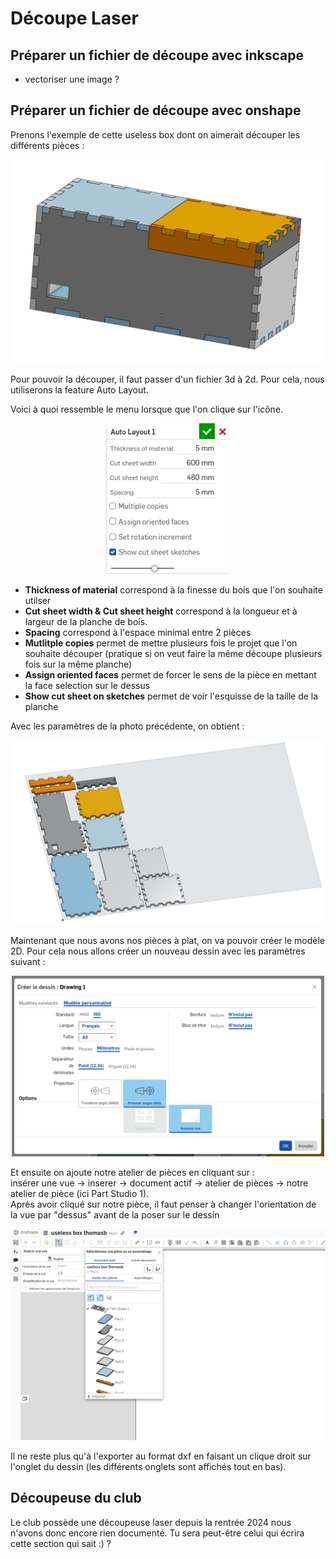 # Découpe Laser


## Préparer un fichier de découpe avec inkscape
+ vectoriser une image ? 

## Préparer un fichier de découpe avec onshape
Prenons l'exemple de cette useless box dont on aimerait découper les différents pièces :

<p align="center">
    <img src="../../images/laser/useless_box.png"  alt="image" width="500" height="auto">
</p>


Pour pouvoir la découper, il faut passer d'un fichier 3d à 2d. Pour cela, nous utiliserons la feature Auto Layout.

Voici à quoi ressemble le menu lorsque que l'on clique sur l'icône.
<p align="center">
    <img src="../../images/laser/menu_auto_layout.png"  alt="image" width="200" height="auto">
</p>


- **Thickness of material** correspond à la finesse du bois que l'on souhaite utilser
- **Cut sheet width & Cut sheet height** correspond à la longueur et à largeur de la planche de bois.
- **Spacing** correspond à l'espace minimal entre 2 pièces
- **Mutlitple copies** permet de mettre plusieurs fois le projet que l'on souhaite découper (pratique si on veut faire la même découpe plusieurs fois sur la même planche)
- **Assign oriented faces** permet de forcer le sens de la pièce en mettant la face selection sur le dessus
- **Show cut sheet on sketches** permet de voir l'esquisse de la taille de la planche

Avec les paramètres de la photo précédente, on obtient :
<p align="center">
    <img src="../../images/laser/useless_box_2D.png"  alt="image" width="500" height="auto">
</p>

Maintenant que nous avons nos pièces à plat, on va pouvoir créer le modèle 2D. Pour cela nous allons créer un nouveau dessin avec les paramètres suivant :
<p align="center">
    <img src="../../images/laser/creation_dessin.png"  alt="image" width="500" height="auto">
</p>

Et ensuite on ajoute notre atelier de pièces en cliquant sur :  
insérer une vue -> inserer -> document actif -> atelier de pièces -> notre atelier de pièce (ici Part Studio 1).  
Après avoir cliqué sur notre pièce, il faut penser à changer l'orientation de la vue par "dessus" avant de la poser sur le dessin
<p align="center">
    <img src="../../images/laser/menu_dessin.png"  alt="image" width="600" height="auto">
</p>
Il ne reste plus qu'à l'exporter au format dxf en faisant un clique droit sur l'onglet du dessin (les différents onglets sont affichés tout en bas).

## Découpeuse du club 
Le club possède une découpeuse laser depuis la rentrée 2024 nous n'avons donc encore rien documenté. Tu sera peut-être celui qui écrira cette section qui sait :) ?

